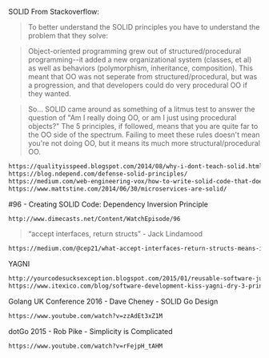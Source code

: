 SOLID
From Stackoverflow:
> To better understand the SOLID principles you have to understand the problem that they solve:

> Object-oriented programming grew out of structured/procedural programming--it added a new organizational system (classes, et al) as well as behaviors (polymorphism, inheritance, composition). This meant that OO was not seperate from structured/procedural, but was a progression, and that developers could do very procedural OO if they wanted.

> So... SOLID came around as something of a litmus test to answer the question of "Am I really doing OO, or am I just using procedural objects?" The 5 principles, if followed, means that you are quite far to the OO side of the spectrum. Failing to meet these rules doesn't mean you're not doing OO, but it means its much more structural/procedural OO.
```html
https://qualityisspeed.blogspot.com/2014/08/why-i-dont-teach-solid.html
https://blog.ndepend.com/defense-solid-principles/
https://medium.com/web-engineering-vox/how-to-write-solid-code-that-doesnt-suck-2a3416623d48
https://www.mattstine.com/2014/06/30/microservices-are-solid/
```
#96 - Creating SOLID Code: Dependency Inversion Principle
```html
http://www.dimecasts.net/Content/WatchEpisode/96
```
> “accept interfaces, return structs” - Jack Lindamood
```html
https://medium.com/@cep21/what-accept-interfaces-return-structs-means-in-go-2fe879e25ee8
```
YAGNI
```html
http://yourcodesucksexception.blogspot.com/2015/01/reusable-software-just-do-write-generic.html
https://www.itexico.com/blog/software-development-kiss-yagni-dry-3-principles-to-simplify-your-life
```
Golang UK Conference 2016 - Dave Cheney - SOLID Go Design
```html
https://www.youtube.com/watch?v=zzAdEt3xZ1M
```
dotGo 2015 - Rob Pike - Simplicity is Complicated
```html
https://www.youtube.com/watch?v=rFejpH_tAHM
```
